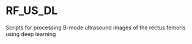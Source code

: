 # RF_US_DL
Scripts for processing B-mode ultrasound images of the rectus femoris using deep learning
